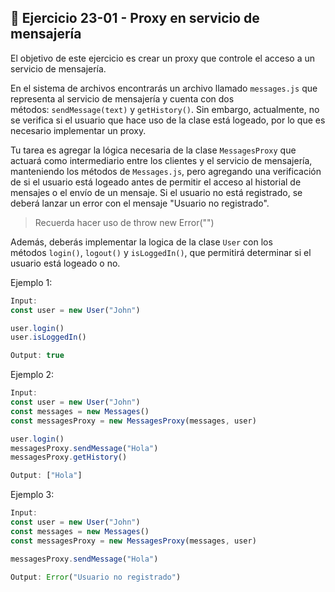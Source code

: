 ## 🔴 **Ejercicio 23-01 - Proxy en servicio de mensajería**

El objetivo de este ejercicio es crear un proxy que controle el acceso a un servicio de mensajería.

En el sistema de archivos encontrarás un archivo llamado `messages.js` que representa al servicio de mensajería y cuenta con dos métodos: `sendMessage(text)` y `getHistory()`. Sin embargo, actualmente, no se verifica si el usuario que hace uso de la clase está logeado, por lo que es necesario implementar un proxy.

Tu tarea es agregar la lógica necesaria de la clase `MessagesProxy` que actuará como intermediario entre los clientes y el servicio de mensajería, manteniendo los métodos de `Messages.js`, pero agregando una verificación de si el usuario está logeado antes de permitir el acceso al historial de mensajes o el envío de un mensaje. Si el usuario no está registrado, se deberá lanzar un error con el mensaje "Usuario no registrado".

> Recuerda hacer uso de throw new Error("")
> 

Además, deberás implementar la logica de la clase `User` con los métodos `login()`, `logout()` y `isLoggedIn()`, que permitirá determinar si el usuario está logeado o no.

Ejemplo 1:

```jsx
Input:
const user = new User("John")

user.login()
user.isLoggedIn()

Output: true
```

Ejemplo 2:

```jsx
Input:
const user = new User("John")
const messages = new Messages()
const messagesProxy = new MessagesProxy(messages, user)

user.login()
messagesProxy.sendMessage("Hola")
messagesProxy.getHistory()

Output: ["Hola"]
```

Ejemplo 3:

```jsx
Input:
const user = new User("John")
const messages = new Messages()
const messagesProxy = new MessagesProxy(messages, user)

messagesProxy.sendMessage("Hola")

Output: Error("Usuario no registrado")
```